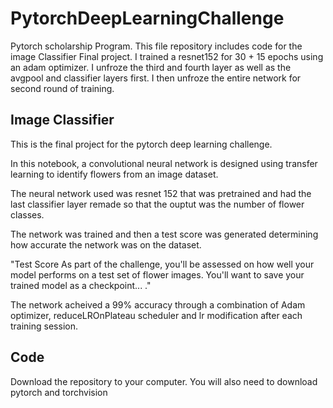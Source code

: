 # PytorchDeepLearningChallenge
Pytorch scholarship Program. This file repository includes code for the image Classifier Final project. I trained a resnet152 for 30 + 15 epochs using an adam optimizer. I unfroze the third and fourth layer as well as the avgpool and classifier layers first. I then unfroze the entire network for second round of training. 

## Image Classifier

This is the final project for the pytorch deep learning challenge.

In this notebook, a convolutional neural network is designed using transfer learning to identify flowers from an image dataset.

The neural network used was resnet 152 that was pretrained and had the last classifier layer remade so that the ouptut was the number of flower classes.

The network was trained and then a test score was generated determining how accurate the network was on the dataset.

"Test Score As part of the challenge, you'll be assessed on how well your model performs on a test set of flower images. You'll want to save your trained model as a checkpoint... ."

The network acheived a 99% accuracy through a combination of Adam optimizer, reduceLROnPlateau scheduler and lr modification after each training session.

## Code 

Download the repository to your computer. You will also need to download pytorch and torchvision

